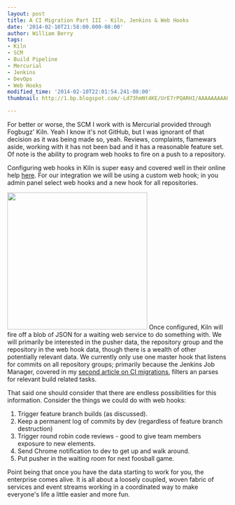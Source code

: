 ```yaml
---
layout: post
title: A CI Migration Part III - Kiln, Jenkins & Web Hooks
date: '2014-02-10T21:58:00.000-08:00'
author: William Berry
tags:
- Kiln
- SCM
- Build Pipeline
- Mercurial
- Jenkins
- DevOps
- Web Hooks
modified_time: '2014-02-10T22:01:54.241-08:00'
thumbnail: http://1.bp.blogspot.com/-Ld73hmNt4KE/UrE7rPQARHI/AAAAAAAAAQI/hjjJxaFxV10/s72-c/SnipImage.JPG

---
```


For better or worse, the SCM I work with is Mercurial provided through 
Fogbugz' Kiln.  Yeah I know it's not GitHub, but I was ignorant of that 
decision as it was being made so, yeah.  Reviews, complaints, flamewars aside, 
working with it has not been bad and it has a reasonable feature set.  Of note 
is the ability to program web hooks to fire on a push to a repository. 

Configuring web hooks in Kiln is super easy and covered well in their online 
help 
[here](http://help.fogcreek.com/8111/web-hooks-integrating-kiln-with-other-services). 
 For our integration we will be using a custom web hook; in you admin panel 
select web hooks and a new hook for all repositories. 

[<img border="0" src="http://1.bp.blogspot.com/-Ld73hmNt4KE/UrE7rPQARHI/AAAAAAAAAQI/hjjJxaFxV10/s320/SnipImage.JPG" height="313" width="320" />](http://1.bp.blogspot.com/-Ld73hmNt4KE/UrE7rPQARHI/AAAAAAAAAQI/hjjJxaFxV10/s1600/SnipImage.JPG)
Once configured, Kiln will fire off a blob of JSON for a waiting web service 
to do something with.  We will primarily be interested in the pusher data, the 
repository group and the repository in the web hook data, though there is a 
wealth of other potentially relevant data.  We currently only use one master 
hook that listens for commits on all repository groups; primarily because the 
Jenkins Job Manager, covered in my [second article on CI migrations](http://www.lucidmotions.net/2013/12/a-ci-migration-part-ii-convention-over.html), 
filters an parses for relevant build related tasks. 

That said one should consider that there are endless possibilities for this 
information.  Consider the things we could do with web hooks: 

1. Trigger feature branch builds (as discussed). 
1. Keep a permanent log of commits by dev (regardless of feature branch 
destruction) 
1. Trigger round robin code reviews - good to give team members exposure to 
new elements. 
1. Send Chrome notification to dev to get up and walk around. 
1. Put pusher in the waiting room for next foosball game. 

Point being that once you have the data starting to work for you, the 
enterprise comes alive.  It is all about a loosely coupled, woven fabric of 
services and event streams working in a coordinated way to make everyone's 
life a little easier and more fun. 